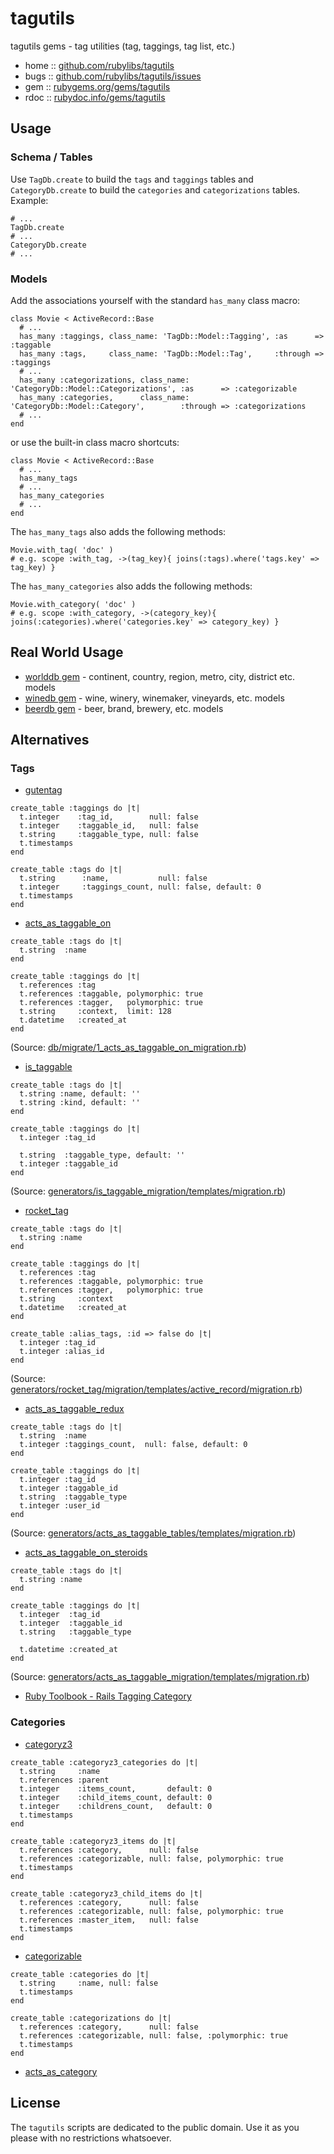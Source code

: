 # tagutils

tagutils gems - tag utilities (tag, taggings, tag list, etc.)

* home  :: [github.com/rubylibs/tagutils](https://github.com/rubylibs/tagutils)
* bugs  :: [github.com/rubylibs/tagutils/issues](https://github.com/rubylibs/tagutils/issues)
* gem   :: [rubygems.org/gems/tagutils](https://rubygems.org/gems/tagutils)
* rdoc  :: [rubydoc.info/gems/tagutils](http://rubydoc.info/gems/tagutils)


## Usage

### Schema / Tables

Use `TagDb.create` to build the `tags` and `taggings` tables
and `CategoryDb.create` to build the `categories` and `categorizations` tables.
Example:

~~~
# ...
TagDb.create
# ...
CategoryDb.create
# ...
~~~


### Models

Add the associations yourself with the standard `has_many` class macro:

~~~
class Movie < ActiveRecord::Base
  # ...
  has_many :taggings, class_name: 'TagDb::Model::Tagging', :as      => :taggable
  has_many :tags,     class_name: 'TagDb::Model::Tag',     :through => :taggings
  # ...
  has_many :categorizations, class_name: 'CategoryDb::Model::Categorizations', :as      => :categorizable
  has_many :categories,      class_name: 'CategoryDb::Model::Category',        :through => :categorizations
  # ...
end
~~~

or use the built-in class macro shortcuts:

~~~
class Movie < ActiveRecord::Base
  # ...
  has_many_tags
  # ...
  has_many_categories
  # ...
end
~~~

The `has_many_tags` also adds the following methods:

~~~
Movie.with_tag( 'doc' )
# e.g. scope :with_tag, ->(tag_key){ joins(:tags).where('tags.key' => tag_key) }
~~~

The `has_many_categories` also adds the following methods:

~~~
Movie.with_category( 'doc' )
# e.g. scope :with_category, ->(category_key){ joins(:categories).where('categories.key' => category_key) }
~~~


## Real World Usage

- [worlddb gem](http://rubygems.org/gems/worlddb) - continent, country, region, metro, city, district etc. models
- [winedb gem](http://rubygems.org/gems/winedb) - wine, winery, winemaker, vineyards, etc. models 
- [beerdb gem](http://rubygems.org/gems/beerdb) - beer, brand, brewery, etc. models


## Alternatives


### Tags

- [gutentag](https://github.com/pat/gutentag)

~~~
create_table :taggings do |t|
  t.integer    :tag_id,        null: false
  t.integer    :taggable_id,   null: false
  t.string     :taggable_type, null: false
  t.timestamps
end

create_table :tags do |t|
  t.string      :name,           null: false
  t.integer     :taggings_count, null: false, default: 0
  t.timestamps
end
~~~


- [acts_as_taggable_on](https://github.com/mbleigh/acts-as-taggable-on)

~~~
create_table :tags do |t|
  t.string  :name
end

create_table :taggings do |t|
  t.references :tag
  t.references :taggable, polymorphic: true
  t.references :tagger,   polymorphic: true
  t.string     :context,  limit: 128
  t.datetime   :created_at
end
~~~

(Source: [db/migrate/1_acts_as_taggable_on_migration.rb](https://github.com/mbleigh/acts-as-taggable-on/blob/master/db/migrate/1_acts_as_taggable_on_migration.rb))


- [is_taggable](https://github.com/jamesgolick/is_taggable)

~~~
create_table :tags do |t|
  t.string :name, default: ''
  t.string :kind, default: ''
end

create_table :taggings do |t|
  t.integer :tag_id

  t.string  :taggable_type, default: ''
  t.integer :taggable_id
end
~~~

(Source: [generators/is_taggable_migration/templates/migration.rb](https://github.com/jamesgolick/is_taggable/blob/master/generators/is_taggable_migration/templates/migration.rb))

- [rocket_tag](https://github.com/bradphelan/rocket_tag)

~~~
create_table :tags do |t|
  t.string :name
end

create_table :taggings do |t|
  t.references :tag
  t.references :taggable, polymorphic: true
  t.references :tagger,   polymorphic: true
  t.string     :context
  t.datetime   :created_at
end

create_table :alias_tags, :id => false do |t|
  t.integer :tag_id
  t.integer :alias_id
end
~~~

(Source: [generators/rocket_tag/migration/templates/active_record/migration.rb](https://github.com/bradphelan/rocket_tag/blob/master/lib/generators/rocket_tag/migration/templates/active_record/migration.rb))


- [acts_as_taggable_redux](https://github.com/geemus/acts_as_taggable_redux)

~~~
create_table :tags do |t|
  t.string  :name
  t.integer :taggings_count,  null: false, default: 0
end
 
create_table :taggings do |t|
  t.integer :tag_id
  t.integer :taggable_id
  t.string  :taggable_type
  t.integer :user_id
end 
~~~

(Source: [generators/acts_as_taggable_tables/templates/migration.rb](https://github.com/geemus/acts_as_taggable_redux/blob/master/generators/acts_as_taggable_tables/templates/migration.rb))


- [acts_as_taggable_on_steroids](https://github.com/mattetti/acts_as_taggable_on_steroids)

~~~
create_table :tags do |t|
  t.string :name
end

create_table :taggings do |t|
  t.integer  :tag_id
  t.integer  :taggable_id
  t.string   :taggable_type

  t.datetime :created_at
end
~~~

(Source: [generators/acts_as_taggable_migration/templates/migration.rb](https://github.com/mattetti/acts_as_taggable_on_steroids/blob/master/generators/acts_as_taggable_migration/templates/migration.rb))


- [Ruby Toolbook - Rails Tagging Category](https://www.ruby-toolbox.com/categories/rails_tagging)


### Categories

- [categoryz3](https://github.com/tscolari/categoryz3)

~~~
create_table :categoryz3_categories do |t|
  t.string     :name
  t.references :parent
  t.integer    :items_count,       default: 0
  t.integer    :child_items_count, default: 0
  t.integer    :childrens_count,   default: 0
  t.timestamps
end

create_table :categoryz3_items do |t|
  t.references :category,      null: false
  t.references :categorizable, null: false, polymorphic: true
  t.timestamps
end

create_table :categoryz3_child_items do |t|
  t.references :category,      null: false
  t.references :categorizable, null: false, polymorphic: true
  t.references :master_item,   null: false
  t.timestamps
end
~~~

- [categorizable](https://github.com/boof/categorizable)

~~~
create_table :categories do |t|
  t.string     :name, null: false
  t.timestamps
end

create_table :categorizations do |t|
  t.references :category,      null: false
  t.references :categorizable, null: false, :polymorphic: true
  t.timestamps
end
~~~

- [acts_as_category](https://github.com/wuwx/acts_as_category)


## License

The `tagutils` scripts are dedicated to the public domain.
Use it as you please with no restrictions whatsoever.
